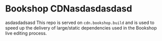 # Bookshop CDNasdasdasdasd
asdasdadsasd
This repo is served on `cdn.bookshop.build` and is used to speed up the delivery of large/static dependencies used in the Bookshop live editing process.
